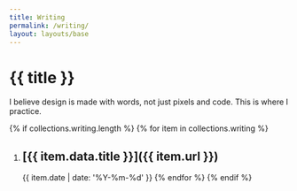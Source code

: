 ```yaml
---
title: Writing
permalink: /writing/
layout: layouts/base
---
```


# {{ title }}

I believe design is made with words, not just pixels and code. This is where I practice.

{% if collections.writing.length %}
  {% for item in collections.writing %}
1. ## [{{ item.data.title }}]({{ item.url }})
   
   {{ item.date | date: '%Y-%m-%d' }}
  {% endfor %}
{% endif %}
